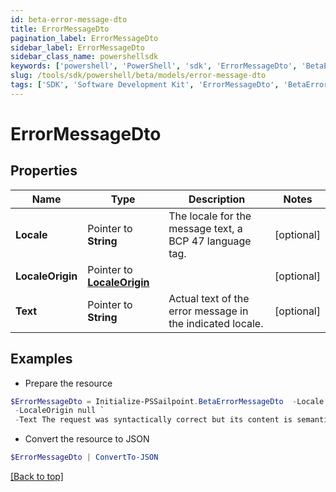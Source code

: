 ```yaml
---
id: beta-error-message-dto
title: ErrorMessageDto
pagination_label: ErrorMessageDto
sidebar_label: ErrorMessageDto
sidebar_class_name: powershellsdk
keywords: ['powershell', 'PowerShell', 'sdk', 'ErrorMessageDto', 'BetaErrorMessageDto'] 
slug: /tools/sdk/powershell/beta/models/error-message-dto
tags: ['SDK', 'Software Development Kit', 'ErrorMessageDto', 'BetaErrorMessageDto']
---
```



# ErrorMessageDto

## Properties

Name | Type | Description | Notes
------------ | ------------- | ------------- | -------------
**Locale** |  Pointer to **String** | The locale for the message text, a BCP 47 language tag. | [optional] 
**LocaleOrigin** |  Pointer to [**LocaleOrigin**](locale-origin) |  | [optional] 
**Text** |  Pointer to **String** | Actual text of the error message in the indicated locale. | [optional] 

## Examples

- Prepare the resource
```powershell
$ErrorMessageDto = Initialize-PSSailpoint.BetaErrorMessageDto  -Locale en-US `
 -LocaleOrigin null `
 -Text The request was syntactically correct but its content is semantically invalid.
```

- Convert the resource to JSON
```powershell
$ErrorMessageDto | ConvertTo-JSON
```


[[Back to top]](#) 

